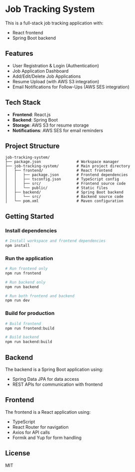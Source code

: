 # Job Tracking System

This is a full-stack job tracking application with:
- React frontend
- Spring Boot backend

## Features

- User Registration & Login (Authentication)
- Job Application Dashboard
- Add/Edit/Delete Job Applications
- Resume Upload (with AWS S3 integration)
- Email Notifications for Follow-Ups (AWS SES integration)

## Tech Stack

- **Frontend**: React.js
- **Backend**: Spring Boot
- **Storage**: AWS S3 for resume storage
- **Notifications**: AWS SES for email reminders

## Project Structure

```
job-tracking-system/
├── package.json                # Workspace manager
├── job-tracking-system/        # Main project directory
│   ├── frontend/               # React frontend
│   │   ├── package.json        # Frontend dependencies
│   │   ├── tsconfig.json       # TypeScript config
│   │   ├── src/                # Frontend source code
│   │   └── public/             # Static files
│   ├── backend/                # Spring Boot backend
│   │   └── src/                # Backend source code
│   └── pom.xml                 # Maven configuration
```

## Getting Started

### Install dependencies

```bash
# Install workspace and frontend dependencies
npm install
```

### Run the application

```bash
# Run frontend only
npm run frontend

# Run backend only
npm run backend

# Run both frontend and backend
npm run dev
```

### Build for production

```bash
# Build frontend
npm run frontend:build

# Build backend
npm run backend:build
```

## Backend

The backend is a Spring Boot application using:
- Spring Data JPA for data access
- REST APIs for communication with frontend

## Frontend

The frontend is a React application using:
- TypeScript
- React Router for navigation
- Axios for API calls
- Formik and Yup for form handling

## License

MIT 
